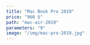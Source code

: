 ```yaml
---
title: "Mac Book Pro 2019"
price: "960 $"
path: "mac-air-2019"
parameters: "9"
image: "/img/mac-pro-2019.jpg"
---
```

